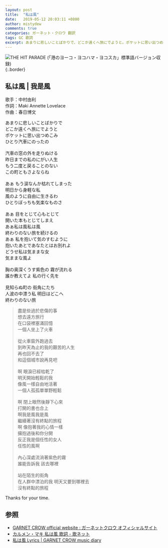 ```yaml
---
layout: post
title:  "私は風"
date:   2019-05-12 20:03:11 +0800
author: mistydew
comments: true
categories: ガーネット・クロウ 翻訳
tags: GC 歌詞
excerpt: あまりに悲しいことばかりで、どこか遠くへ旅にでようと。ポケットに思い出つめこみ、ひとり汽車にのったの。
---
```

![THE HIT PARADE (「港のヨーコ・ヨコハマ・ヨコスカ」標準語バージョン収録)](https://raw.githubusercontent.com/mistydew/gc2/master/cover/featuring/THE%20HIT%20PARADE%20(「港のヨーコ・ヨコハマ・ヨコスカ」標準語バージョン収録).jpg){:.border}

## 私は風 | 我是風

歌手：中村由利<br>
作詞：Maki Annette Lovelace<br>
作曲：春日博文

<div class="lyric-original">
<p>
あまりに悲しいことばかりで<br>
どこか遠くへ旅にでようと<br>
ポケットに思い出つめこみ<br>
ひとり汽車にのったの<br>
<br>
汽車の窓の外を走りぬける<br>
昨日までの私のにがい人生<br>
もう二度と戻ることのない<br>
この町ともさよならね<br>
<br>
あぁ もう涙なんか枯れてしまった<br>
明日から身軽な私<br>
風のように自由に生きるわ<br>
ひとりぼっちも気楽なものさ<br>
<br>
あぁ 目をとじて心もとじて<br>
開いた本もとじてしまえ<br>
あぁ私は風私は風<br>
終わりのない旅を続けるの<br>
あぁ 私を抱いて気のすむように<br>
抱いたあとであなたとはお別れよ<br>
どうせ私は気ままな女<br>
気ままな風よ<br>
<br>
胸の奥深くうす紫色の 霧が流れる<br>
誰か教えてよ 私の行く先を<br>
<br>
見知らぬ町の 街角にたち<br>
人波の中漂う私 明日はどこへ<br>
終わりのない旅
</p>
</div>

<div class="lyric-translation">
<blockquote>
盡是些過於悲傷的事<br>
想去遠方旅行<br>
在口袋裡塞滿回憶<br>
一個人坐上了火車<br>
<br>
從火車窗外跑過去<br>
到昨天為止的我的艱苦的人生<br>
再也回不去了<br>
和這個城市說再見吧<br>
<br>
啊 眼淚已經枯乾了<br>
明天開始輕鬆的我<br>
像風一樣自由地活著<br>
一個人孤孤單單野輕鬆<br>
<br>
啊 閉上眼然後靜下心來<br>
打開的書也合上<br>
啊我是風我是風<br>
繼續著沒有終點的旅程<br>
啊 像抱著我的心情一樣<br>
擁抱過後和你分開<br>
反正我是個任性的女人<br>
任性的風啊<br>
<br>
內心深處流淌著紫色的霧<br>
誰能告訴我 該去哪裡<br>
<br>
站在陌生的街角<br>
在人群中漂泊的我 明天又要到哪裡去<br>
沒有終點的旅程
</blockquote>
</div>

Thanks for your time.

## 参照

* [GARNET CROW official website : ガーネットクロウ オフィシャルサイト](http://www.garnetcrow.com)
* [カルメン・マキ 私は風 歌詞 - 歌ネット](https://www.uta-net.com/song/221765)
* [私は風 Lyrics \| GARNET CROW music diary](https://mistydew.github.io/gc/lyrics/featuring/私は風.html)
